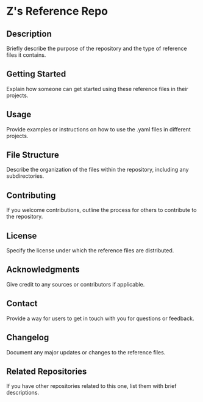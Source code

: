 # Z's Reference Repo

## Description

Briefly describe the purpose of the repository and the type of reference files it contains.

## Getting Started

Explain how someone can get started using these reference files in their projects.

## Usage

Provide examples or instructions on how to use the .yaml files in different projects.

## File Structure

Describe the organization of the files within the repository, including any subdirectories.

## Contributing

If you welcome contributions, outline the process for others to contribute to the repository.

## License

Specify the license under which the reference files are distributed.

## Acknowledgments

Give credit to any sources or contributors if applicable.

## Contact

Provide a way for users to get in touch with you for questions or feedback.

## Changelog

Document any major updates or changes to the reference files.

## Related Repositories

If you have other repositories related to this one, list them with brief descriptions.

